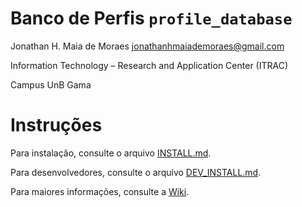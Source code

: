 # Banco de Perfis `profile_database`

Jonathan H. Maia de Moraes <jonathanhmaiademoraes@gmail.com>

Information Technology – Research and Application Center (ITRAC)

Campus UnB Gama

# Instruções

Para instalação, consulte o arquivo [INSTALL.md](INSTALL.md).

Para desenvolvedores, consulte o arquivo [DEV_INSTALL.md](DEV_INSTALL.md).

Para maiores informações, consulte a [Wiki](../../wiki).
